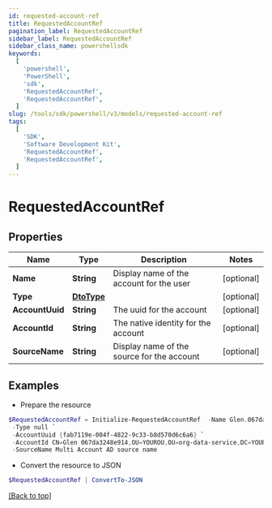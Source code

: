 ```yaml
---
id: requested-account-ref
title: RequestedAccountRef
pagination_label: RequestedAccountRef
sidebar_label: RequestedAccountRef
sidebar_class_name: powershellsdk
keywords:
  [
    'powershell',
    'PowerShell',
    'sdk',
    'RequestedAccountRef',
    'RequestedAccountRef',
  ]
slug: /tools/sdk/powershell/v3/models/requested-account-ref
tags:
  [
    'SDK',
    'Software Development Kit',
    'RequestedAccountRef',
    'RequestedAccountRef',
  ]
---
```


# RequestedAccountRef

## Properties

| Name | Type | Description | Notes |
| --- | --- | --- | --- |
| **Name** | **String** | Display name of the account for the user | [optional] |
| **Type** | [**DtoType**](dto-type) |  | [optional] |
| **AccountUuid** | **String** | The uuid for the account | [optional] |
| **AccountId** | **String** | The native identity for the account | [optional] |
| **SourceName** | **String** | Display name of the source for the account | [optional] |

## Examples

- Prepare the resource

```powershell
$RequestedAccountRef = Initialize-RequestedAccountRef  -Name Glen.067da3248e914 `
 -Type null `
 -AccountUuid {fab7119e-004f-4822-9c33-b8d570d6c6a6} `
 -AccountId CN=Glen 067da3248e914,OU=YOUROU,OU=org-data-service,DC=YOURDC,DC=local `
 -SourceName Multi Account AD source name
```

- Convert the resource to JSON

```powershell
$RequestedAccountRef | ConvertTo-JSON
```

[[Back to top]](#)
